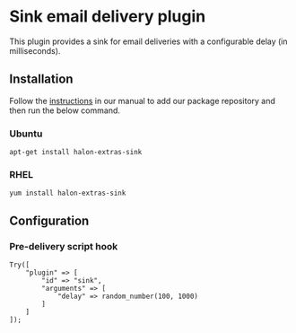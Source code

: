 # Sink email delivery plugin

This plugin provides a sink for email deliveries with a configurable delay (in milliseconds).

## Installation

Follow the [instructions](https://docs.halon.io/manual/comp_install.html#installation) in our manual to add our package repository and then run the below command.

### Ubuntu

```
apt-get install halon-extras-sink
```

### RHEL

```
yum install halon-extras-sink
```

## Configuration

### Pre-delivery script hook

```
Try([
    "plugin" => [
        "id" => "sink",
        "arguments" => [
            "delay" => random_number(100, 1000)
        ]
    ]
]);
```

